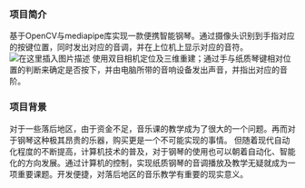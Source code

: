 ### 项目简介
基于OpenCV与mediapipe库实现一款便携智能钢琴。通过摄像头识别到手指对应的按键位置，同时发出对应的音调，并在上位机上显示对应的音符。
![在这里插入图片描述](https://img-blog.csdnimg.cn/2fc2eb7ce5004fa59d7f6cd38023014f.png)
使用双目相机定位及三维重建；通过手与纸质琴键相对位置的判断来确定是否按下，并由电脑所带的音响设备发出声音，并指出对应的音阶。

### 项目背景
对于一些落后地区，由于资金不足，音乐课的教学成为了很大的一个问题。再而对于钢琴这种极其昂贵的乐器，购买更是一个不可能实现的事情。
但随着现代自动化程度的不断提高，计算机技术的普及，对于钢琴的使用也可以朝着自动化、智能化的方向发展。通过计算机的控制，实现纸质钢琴的音调播放及教学无疑就成为一项重要课题。开发便捷，对落后地区的音乐教学有重要的现实意义。  

